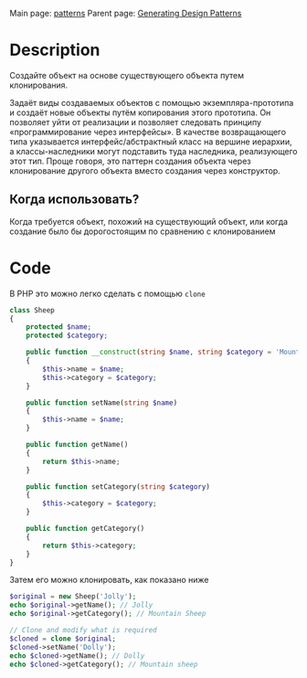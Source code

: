 Main page: [patterns](Patterns.md)
Parent page: [Generating Design Patterns](GeneratingDesignPatterns)
# Description

 Создайте объект на основе существующего объекта путем клонирования.

Задаёт виды создаваемых объектов с помощью экземпляра-прототипа и создаёт новые объекты путём копирования этого прототипа. Он позволяет уйти от реализации и позволяет следовать принципу «программирование через интерфейсы». В качестве возвращающего типа указывается интерфейс/абстрактный класс на вершине иерархии, а классы-наследники могут подставить туда наследника, реализующего этот тип. Проще говоря, это паттерн создания объекта через клонирование другого объекта вместо создания через конструктор.

## Когда использовать?

Когда требуется объект, похожий на существующий объект, или когда создание было бы дорогостоящим по сравнению с клонированием


# Code

В PHP это можно легко сделать с помощью `clone`

```php
class Sheep
{
    protected $name;
    protected $category;

    public function __construct(string $name, string $category = 'Mountain Sheep')
    {
        $this->name = $name;
        $this->category = $category;
    }

    public function setName(string $name)
    {
        $this->name = $name;
    }

    public function getName()
    {
        return $this->name;
    }

    public function setCategory(string $category)
    {
        $this->category = $category;
    }

    public function getCategory()
    {
        return $this->category;
    }
}
```

Затем его можно клонировать, как показано ниже
```php
$original = new Sheep('Jolly');
echo $original->getName(); // Jolly
echo $original->getCategory(); // Mountain Sheep

// Clone and modify what is required
$cloned = clone $original;
$cloned->setName('Dolly');
echo $cloned->getName(); // Dolly
echo $cloned->getCategory(); // Mountain sheep
```

